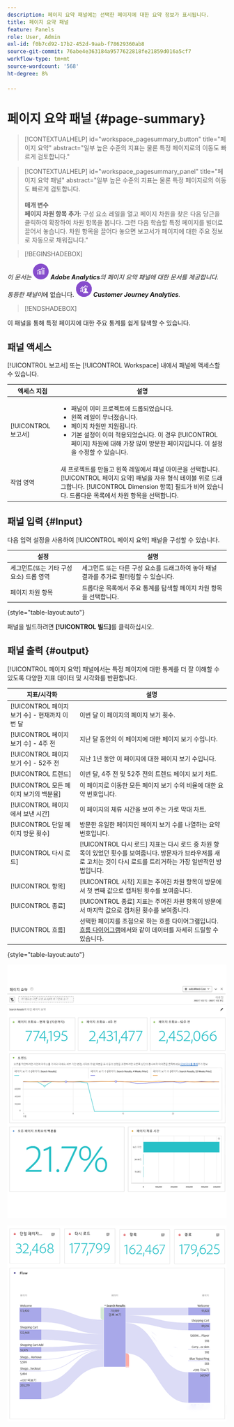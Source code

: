 ```yaml
---
description: 페이지 요약 패널에는 선택한 페이지에 대한 요약 정보가 표시됩니다.
title: 페이지 요약 패널
feature: Panels
role: User, Admin
exl-id: f0b7cd92-17b2-452d-9aab-f78629360ab8
source-git-commit: 76abe4e363184a9577622818fe21859d016a5cf7
workflow-type: tm+mt
source-wordcount: '568'
ht-degree: 8%

---
```


# 페이지 요약 패널 {#page-summary}

<!-- markdownlint-disable MD034 -->

>[!CONTEXTUALHELP]
>id="workspace_pagesummary_button"
>title="페이지 요약"
>abstract="일부 높은 수준의 지표는 물론 특정 페이지로의 이동도 빠르게 검토합니다."

<!-- markdownlint-enable MD034 -->

<!-- markdownlint-disable MD034 -->

>[!CONTEXTUALHELP]
>id="workspace_pagesummary_panel"
>title="페이지 요약 패널"
>abstract="일부 높은 수준의 지표는 물론 특정 페이지로의 이동도 빠르게 검토합니다.<br/><br/>**매개 변수&#x200B;**<br/>**페이지 차원 항목 추가**: 구성 요소 레일을 열고 페이지 차원을 찾은 다음 당근을 클릭하여 확장하여 차원 항목을 봅니다. 그런 다음 학습할 특정 페이지를 빌더로 끌어서 놓습니다. 차원 항목을 끌어다 놓으면 보고서가 페이지에 대한 주요 정보로 자동으로 채워집니다."

<!-- markdownlint-enable MD034 -->


>[!BEGINSHADEBOX]

_이 문서는_ ![AdobeAnalytics](/help/assets/icons/AdobeAnalytics.svg) _**Adobe Analytics**&#x200B;의 페이지 요약 패널에 대한 문서를 제공합니다._<br/>_동등한 패널이_&#x200B;에 없습니다. ![CustomerJourneyAnalytics](/help/assets/icons/CustomerJourneyAnalytics.svg) _**Customer Journey Analytics**._

>[!ENDSHADEBOX]

이 패널을 통해 특정 페이지에 대한 주요 통계를 쉽게 탐색할 수 있습니다.

## 패널 액세스

[!UICONTROL 보고서] 또는 [!UICONTROL Workspace] 내에서 패널에 액세스할 수 있습니다.

| 액세스 지점 | 설명 |
| --- | --- |
| [!UICONTROL 보고서] | <ul><li>패널이 이미 프로젝트에 드롭되었습니다.</li><li>왼쪽 레일이 무너졌습니다.</li><li>페이지 차원만 지원됩니다.</li><li>기본 설정이 이미 적용되었습니다. 이 경우 [!UICONTROL 페이지] 차원에 대해 가장 많이 방문한 페이지입니다. 이 설정을 수정할 수 있습니다.</li></ul> |
| 작업 영역 | 새 프로젝트를 만들고 왼쪽 레일에서 패널 아이콘을 선택합니다. [!UICONTROL 페이지 요약] 패널을 자유 형식 테이블 위로 드래그합니다. [!UICONTROL Dimension 항목] 필드가 비어 있습니다. 드롭다운 목록에서 차원 항목을 선택합니다. |

## 패널 입력 {#Input}

다음 입력 설정을 사용하여 [!UICONTROL 페이지 요약] 패널을 구성할 수 있습니다.

| 설정 | 설명 |
| --- | --- |
| 세그먼트(또는 기타 구성 요소) 드롭 영역 | 세그먼트 또는 다른 구성 요소를 드래그하여 놓아 패널 결과를 추가로 필터링할 수 있습니다. |
| 페이지 차원 항목 | 드롭다운 목록에서 주요 통계를 탐색할 페이지 차원 항목을 선택합니다. |

{style="table-layout:auto"}

패널을 빌드하려면 **[!UICONTROL 빌드]**&#x200B;를 클릭하십시오.

## 패널 출력 {#output}

[!UICONTROL 페이지 요약] 패널에서는 특정 페이지에 대한 통계를 더 잘 이해할 수 있도록 다양한 지표 데이터 및 시각화를 반환합니다.

| 지표/시각화 | 설명 |
| --- | --- |
| [!UICONTROL 페이지 보기 수] - 현재까지 이번 달 | 이번 달 이 페이지의 페이지 보기 횟수. |
| [!UICONTROL 페이지 보기 수] - 4주 전 | 지난 달 동안의 이 페이지에 대한 페이지 보기 수입니다. |
| [!UICONTROL 페이지 보기 수] - 52주 전 | 지난 1년 동안 이 페이지에 대한 페이지 보기 수입니다. |
| [!UICONTROL 트렌드] | 이번 달, 4주 전 및 52주 전의 트렌드 페이지 보기 차트. |
| [!UICONTROL 모든 페이지 보기의 백분율] | 이 페이지로 이동한 모든 페이지 보기 수의 비율에 대한 요약 번호입니다. |
| [!UICONTROL 페이지에서 보낸 시간] | 이 페이지의 체류 시간을 보여 주는 가로 막대 차트. |
| [!UICONTROL 단일 페이지 방문 횟수] | 방문한 유일한 페이지인 페이지 보기 수를 나열하는 요약 번호입니다. |
| [!UICONTROL 다시 로드] | [!UICONTROL 다시 로드] 지표는 다시 로드 중 차원 항목이 있었던 횟수를 보여줍니다. 방문자가 브라우저를 새로 고치는 것이 다시 로드를 트리거하는 가장 일반적인 방법입니다. |
| [!UICONTROL 항목] | [!UICONTROL 시작] 지표는 주어진 차원 항목이 방문에서 첫 번째 값으로 캡처된 횟수를 보여줍니다. |
| [!UICONTROL 종료] | [!UICONTROL 종료] 지표는 주어진 차원 항목이 방문에서 마지막 값으로 캡처된 횟수를 보여줍니다. |
| [!UICONTROL 흐름] | 선택한 페이지를 초점으로 하는 흐름 다이어그램입니다. [흐름 다이어그램](/help/analyze/analysis-workspace/visualizations/c-flow/create-flow.md)에서와 같이 데이터를 자세히 드릴할 수 있습니다. |

{style="table-layout:auto"}

![페이지 요약 패널](assets/page-sum1.png)

![지표 및 흐름](assets/page-sum2.png)
